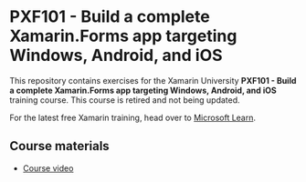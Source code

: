 # PXF101 - Build a complete Xamarin.Forms app targeting Windows, Android, and iOS

This repository contains exercises for the Xamarin University **PXF101 - Build a complete Xamarin.Forms app targeting Windows, Android, and iOS** training course. This course is retired and not being updated.

For the latest free Xamarin training, head over to [Microsoft Learn](https://aka.ms/learn-xamarin).

## Course materials

* [Course video](https://www.youtube.com/playlist?list=PL5kjezgaPFo-f7FJz-VCyU-ktq6LIKqGo)
